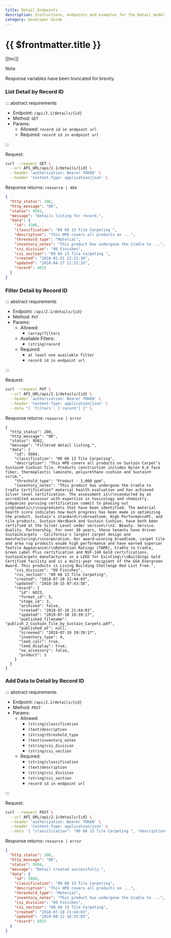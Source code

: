 ```yaml
---
title: Detail Endpoints
description: Instructions, endpoints and examples for the Detail model.
category: Developer Guide
---
```


# {{ $frontmatter.title }}

[[toc]]

> [!note]
> Response variables have been truncated for brevity.

### List Detail by Record ID

::: abstract requirements

- Endpoint: `/api/2.1/details/{id}`
- Method: `GET`
- Params:
  - Allowed: `record id in endpoint url`
  - Required: `record id in endpoint url`

:::

Request:

```bash
curl --request GET \
  --url API_URL/api/2.1/details/{id} \
  --header 'authorization: Bearer TOKEN' \
  --header 'Content-Type: application/json' \
```

Response returns: `resource | 404`

```json
{
  "http_status": 200,
  "http_message": "OK",
  "status": 9501,
  "message": "Details listing for record.",
  "data": {
    "id": 4306,
    "classification": "09 68 13 Tile Carpeting ",
    "description": "This HPD covers all products on ...",
    "threshold_type": "Material",
    "inventory_notes": "This product has undergone the Cradle to ...",
    "csi_division": "09 Finishes",
    "csi_section": "09 68 13 Tile Carpeting ",
    "created": "2018-01-31 22:21:36",
    "updated": "2018-04-27 11:31:33",
    "record": 4632
  }
}
```

### Filter Detail by Record ID

::: abstract requirements

- Endpoint: `/api/2.1/details/{id}`
- Method: `PUT`
- Params:
  - Allowed:
    - `(array)filters`
  - Available Filters:
    - `(string)record`
  - Required:
    - `at least one available filter`
    - `record id in endpoint url`

:::

Request:

```bash
curl --request PUT \
  --url API_URL/api/2.1/details/{id} \
  --header 'authorization: Bearer TOKEN' \
  --header 'Content-Type: application/json' \
  --data "{ 'filters': ['record'] }" \
```

Response returns: `resource | error`

```json{16}
{
  "http_status": 200,
  "http_message": "OK",
  "status": 9502,
  "message": "Filtered detail listing.",
  "data": {
    "id": 5604,
    "classification": "09 68 13 Tile Carpeting",
    "description": "This HPD covers all products on Sustain Carpet’s Sustain® Cushion Tile. Products construction includes Nylon 6,6 face fiber, thermoplastic laminate, polyurethane cushion and Sustain® scrim.",
    "threshold_type": "Product - 1,000 ppm",
    "inventory_notes": "This product has undergone the Cradle to Cradle Certification™ material health evaluation and has achieved Silver level certification. The assessment is\r\nconducted by an accredited assessor with expertise in toxicology and chemistry. Companies pursuing certification commit to phasing out problematic\r\ningredients that have been identified. The material health score indicates how much progress has been made in optimizing the product. Sustain’s standard\r\nbroadloom, High PerformancePC, and tile products, Sustain Hardback and Sustain Cushion, have both been certified at the Silver Level under version\r\n2. Beauty. Service. Quality. Partnership. For over 30 years, these tenants have driven SustainCarpets - California's largest carpet design and manufacturing\r\ncorporation. Our award-winning broadloom, carpet tile and area rug products exude high performance and have earned superior Textile Appearance\r\nRetention Ratings (TARR), Cradle to Cradle, Green Label Plus certification and NSF-140 Gold certifications. SustainCarpets manufactures in a LEED for Existing\r\nBuildings Gold Certified facility and is a multi-year recipient of the GSA Evergreen Award. This products is Living Building Challenge Red List Free.",
    "csi_division": "09 Finishes",
    "csi_section": "09 68 13 Tile Carpeting",
    "created": "2018-07-10 21:44:03",
    "updated": "2018-10-15 07:43:58",
    "record": {
      "id": 6023,
      "format_id": 5,
      "stage_id": 3,
      "archived": false,
      "created": "2018-07-10 21:44:03",
      "updated": "2019-07-10 19:39:17",
      "published_filename": "publish_2_Cushion_Tile_by_Sustain_Carpets.pdf",
      "published_at": null,
      "screened": "2019-07-10 19:39:17",
      "inventory_type": 4,
      "leed_calc": true,
      "leed_display": true,
      "no_accessory": false,
      "product": 1
    }
  }
}
```

### Add Data to Detail by Record ID

::: abstract requirements

- Endpoint: `/api/2.1/details/{id}`
- Method: `POST`
- Params:
  - Allowed:
    - `(string)classification`
    - `(text)description`
    - `(string)threshold_type`
    - `(text)inventory_notes`
    - `(string)csi_division`
    - `(string)csi_section`
  - Required:
    - `(string)classification`
    - `(text)description`
    - `(string)csi_division`
    - `(string)csi_section`
    - `record id in endpoint url`

:::

Request:

```bash
curl --request POST \
  --url API_URL/api/2.1/details/{id} \
  --header 'authorization: Bearer TOKEN' \
  --header 'Content-Type: application/json' \
  --data '{ "classification": "09 68 13 Tile Carpeting ", "description": "This HPD covers all products on ...", "threshold_type": "Material", "inventory_notes": "This product has undergone the Cradle to ...", "csi_division": "09 Finishes", "csi_section": "09 68 13 Tile Carpeting" }' \
```

Response returns: `resource | error`

```json
{
  "http_status": 200,
  "http_message": "OK",
  "status": 9504,
  "message": "Detail created successfully.",
  "data": {
    "id": 5604,
    "classification": "09 68 13 Tile Carpeting",
    "description": "This HPD covers all products on ...",
    "threshold_type": "Material",
    "inventory_notes": "This product has undergone the Cradle to ...",
    "csi_division": "09 Finishes",
    "csi_section": "09 68 13 Tile Carpeting",
    "created": "2018-07-10 21:44:03",
    "updated": "2019-08-12 16:33:03",
    "record": 6023
  }
}
```
